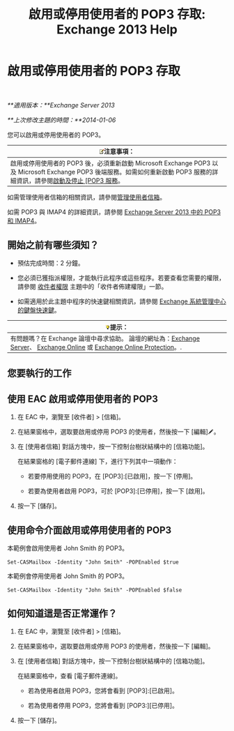 ﻿---
title: '啟用或停用使用者的 POP3 存取: Exchange 2013 Help'
TOCTitle: 啟用或停用使用者的 POP3 存取
ms:assetid: 57e12f07-3b14-45bd-9a82-e6032d14214f
ms:mtpsurl: https://technet.microsoft.com/zh-tw/library/Bb691018(v=EXCHG.150)
ms:contentKeyID: 50473241
ms.date: 05/21/2018
mtps_version: v=EXCHG.150
ms.translationtype: MT
---

# 啟用或停用使用者的 POP3 存取

 

_**適用版本：**Exchange Server 2013_

_**上次修改主題的時間：**2014-01-06_

您可以啟用或停用使用者的 POP3。

<table>
<thead>
<tr class="header">
<th><img src="images/Bb124558.note(EXCHG.150).gif" title="注意事項" alt="注意事項" />注意事項：</th>
</tr>
</thead>
<tbody>
<tr class="odd">
<td>啟用或停用使用者的 POP3 後，必須重新啟動 Microsoft Exchange POP3 以及 Microsoft Exchange POP3 後端服務。如需如何重新啟動 POP3 服務的詳細資訊，請參閱<a href="start-and-stop-the-pop3-services-exchange-2013-help.md">啟動及停止 [POP3 服務</a>。</td>
</tr>
</tbody>
</table>


如需管理使用者信箱的相關資訊，請參閱[管理使用者信箱](manage-user-mailboxes-exchange-2013-help.md)。

如需 POP3 與 IMAP4 的詳細資訊，請參閱 [Exchange Server 2013 中的 POP3 和 IMAP4](pop3-and-imap4-in-exchange-server-2013-exchange-2013-help.md)。

## 開始之前有哪些須知？

  - 預估完成時間：2 分鐘。

  - 您必須已獲指派權限，才能執行此程序或這些程序。若要查看您需要的權限，請參閱 [收件者權限](recipients-permissions-exchange-2013-help.md) 主題中的「收件者佈建權限」一節。

  - 如需適用於此主題中程序的快速鍵相關資訊，請參閱 [Exchange 系統管理中心的鍵盤快速鍵](keyboard-shortcuts-in-the-exchange-admin-center-exchange-online-protection-help.md)。

<table>
<thead>
<tr class="header">
<th><img src="images/Bb124558.tip(EXCHG.150).gif" title="提示" alt="提示" />提示：</th>
</tr>
</thead>
<tbody>
<tr class="odd">
<td>有問題嗎？在 Exchange 論壇中尋求協助。 論壇的網址為：<a href="https://go.microsoft.com/fwlink/p/?linkid=60612">Exchange Server</a>、 <a href="https://go.microsoft.com/fwlink/p/?linkid=267542">Exchange Online</a> 或 <a href="https://go.microsoft.com/fwlink/p/?linkid=285351">Exchange Online Protection</a>。.</td>
</tr>
</tbody>
</table>


## 您要執行的工作

## 使用 EAC 啟用或停用使用者的 POP3

1.  在 EAC 中，瀏覽至 \[收件者\] \> \[信箱\]。

2.  在結果窗格中，選取要啟用或停用 POP3 的使用者，然後按一下 \[編輯\]![編輯圖示](images/JJ218640.6f53ccb2-1f13-4c02-bea0-30690e6ea71d(EXCHG.150).gif "編輯圖示")。

3.  在 \[使用者信箱\] 對話方塊中，按一下控制台樹狀結構中的 \[信箱功能\]。
    
    在結果窗格的 \[電子郵件連線\] 下，進行下列其中一項動作：
    
      - 若要停用使用的 POP3，在 \[POP3\]:\[已啟用\]，按一下 \[停用\]。
    
      - 若要為使用者啟用 POP3，可於 \[POP3\]:\[已停用\]，按一下 \[啟用\]。

4.  按一下 \[儲存\]。

## 使用命令介面啟用或停用使用者的 POP3

本範例會啟用使用者 John Smith 的 POP3。

    Set-CASMailbox -Identity "John Smith" -POPEnabled $true

本範例會停用使用者 John Smith 的 POP3。

    Set-CASMailbox -Identity "John Smith" -POPEnabled $false

## 如何知道這是否正常運作？

1.  在 EAC 中，瀏覽至 \[收件者\] \> \[信箱\]。

2.  在結果窗格中，選取要啟用或停用 POP3 的使用者，然後按一下 \[編輯\]。

3.  在 \[使用者信箱\] 對話方塊中，按一下控制台樹狀結構中的 \[信箱功能\]。
    
    在結果窗格中，查看 \[電子郵件連線\]。
    
      - 若為使用者啟用 POP3，您將會看到 \[POP3\]:\[已啟用\]。
    
      - 若為使用者停用 POP3，您將會看到 \[POP3:\]\[已停用\]。

4.  按一下 \[儲存\]。

